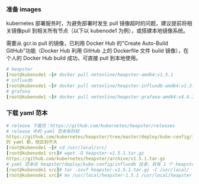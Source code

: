 ### 准备 images

kubernetes 部署服务时，为避免部署时发生 pull 镜像超时的问题，建议提前将相关镜像pull 到相关所有节点（以下以 kubenode1 为例），或搭建本地镜像系统。

需要从 gcr.io pull 的镜像，已利用 Docker Hub 的"Create Auto-Build GitHub"功能（Docker Hub 利用 GitHub 上的 Dockerfile 文件 build 镜像），在个人的 Docker Hub build 成功，可直接 pull 到本地使用。

```yaml
# heapster
[root@kubenode1 ~]# docker pull netonline/heapster-amd64:v1.5.1
# influxdb
[root@kubenode1 ~]# docker pull netonline/heapster-influxdb-amd64:v1.3.3
# grafana
[root@kubenode1 ~]# docker pull netonline/heapster-grafana-amd64:v4.4.3
```

### 下载 yaml 范本

```yaml
# release 下载页：https://github.com/kubernetes/heapster/releases
# release 中的 yaml 范本有时较
https://github.com/kubernetes/heapster/tree/master/deploy/kube-config/influxdb
的 yaml 新，但区别不大
[root@kubenode1 ~]# cd /usr/local/src/
[root@kubenode1 src]# wget -O heapster-v1.5.1.tar.gz
https://github.com/kubernetes/heapster/archive/v1.5.1.tar.gz
# yaml 范本在 heapster/deploy/kube-config/influxdb 目录，另有 1 个 heapsterrbac.yaml 在 heapster/deploy/kube-config/rbac 目录，两者目录结构同 github
[root@kubenode1 src]# tar -zxvf heapster-v1.5.1.tar.gz -C /usr/local/
[root@kubenode1 src]# mv /usr/local/heapster-1.5.1 /usr/local/heapster
```

















